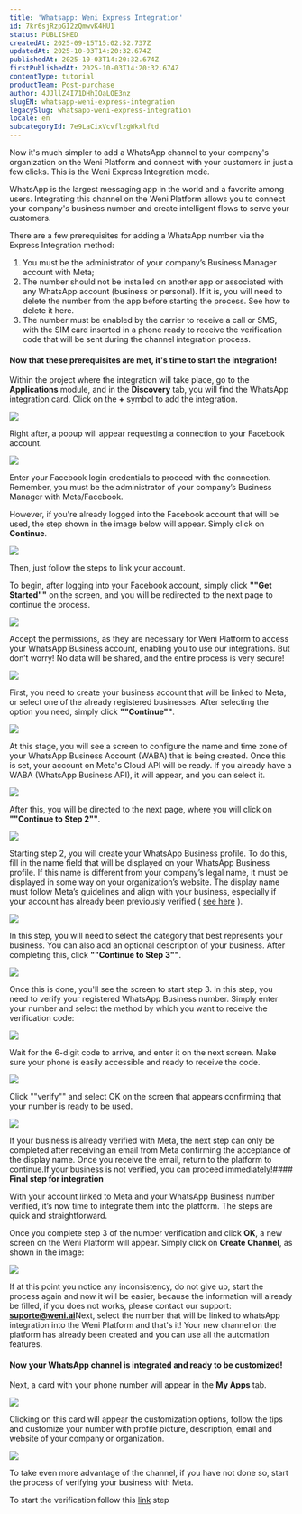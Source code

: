 ```yaml
---
title: 'Whatsapp: Weni Express Integration'
id: 7kr6sjRzpGI2zQmwvK4HU1
status: PUBLISHED
createdAt: 2025-09-15T15:02:52.737Z
updatedAt: 2025-10-03T14:20:32.674Z
publishedAt: 2025-10-03T14:20:32.674Z
firstPublishedAt: 2025-10-03T14:20:32.674Z
contentType: tutorial
productTeam: Post-purchase
author: 4JJllZ4I71DHhIOaLOE3nz
slugEN: whatsapp-weni-express-integration
legacySlug: whatsapp-weni-express-integration
locale: en
subcategoryId: 7e9LaCixVcvflzgWkxlftd
---
```


Now it's much simpler to add a WhatsApp channel to your company's organization on the Weni Platform and connect with your customers in just a few clicks. This is the Weni Express Integration mode.

WhatsApp is the largest messaging app in the world and a favorite among users. Integrating this channel on the Weni Platform allows you to connect your company's business number and create intelligent flows to serve your customers.

There are a few prerequisites for adding a WhatsApp number via the Express Integration method:

1. You must be the administrator of your company’s Business Manager account with Meta;
2. The number should not be installed on another app or associated with any WhatsApp account (business or personal). If it is, you will need to delete the number from the app before starting the process. See how to delete it here.
3. The number must be enabled by the carrier to receive a call or SMS, with the SIM card inserted in a phone ready to receive the verification code that will be sent during the channel integration process.

#### **Now that these prerequisites are met, it's time to start the integration!**

Within the project where the integration will take place, go to the **Applications** module, and in the **Discovery** tab, you will find the WhatsApp integration card. Click on the **\+** symbol to add the integration.

![](https://cdn.statically.io/gh/vtexdocs/help-center-content/refs/heads/main/docs/en/tutorials/weni-by-vtex/integrations/whatsapp-weni-express-integration_1.png)

Right after, a popup will appear requesting a connection to your Facebook account.

![](https://cdn.statically.io/gh/vtexdocs/help-center-content/refs/heads/main/docs/en/tutorials/weni-by-vtex/integrations/whatsapp-weni-express-integration_2.png)

Enter your Facebook login credentials to proceed with the connection. Remember, you must be the administrator of your company’s Business Manager with Meta/Facebook.

However, if you're already logged into the Facebook account that will be used, the step shown in the image below will appear. Simply click on **Continue**.

![](https://cdn.statically.io/gh/vtexdocs/help-center-content/refs/heads/main/docs/en/tutorials/weni-by-vtex/integrations/whatsapp-weni-express-integration_3.png)

Then, just follow the steps to link your account.

To begin, after logging into your Facebook account, simply click **""Get Started""** on the screen, and you will be redirected to the next page to continue the process.

![](https://cdn.statically.io/gh/vtexdocs/help-center-content/refs/heads/main/docs/en/tutorials/weni-by-vtex/integrations/whatsapp-weni-express-integration_4.png)

Accept the permissions, as they are necessary for Weni Platform to access your WhatsApp Business account, enabling you to use our integrations. But don’t worry! No data will be shared, and the entire process is very secure!

![](https://cdn.statically.io/gh/vtexdocs/help-center-content/refs/heads/main/docs/en/tutorials/weni-by-vtex/integrations/whatsapp-weni-express-integration_5.png)

First, you need to create your business account that will be linked to Meta, or select one of the already registered businesses. After selecting the option you need, simply click **""Continue""**.

![](https://cdn.statically.io/gh/vtexdocs/help-center-content/refs/heads/main/docs/en/tutorials/weni-by-vtex/integrations/whatsapp-weni-express-integration_6.png)

At this stage, you will see a screen to configure the name and time zone of your WhatsApp Business Account (WABA) that is being created. Once this is set, your account on Meta's Cloud API will be ready. If you already have a WABA (WhatsApp Business API), it will appear, and you can select it.

![](https://cdn.statically.io/gh/vtexdocs/help-center-content/refs/heads/main/docs/en/tutorials/weni-by-vtex/integrations/whatsapp-weni-express-integration_7.png)

After this, you will be directed to the next page, where you will click on **""Continue to Step 2""**.

![](https://cdn.statically.io/gh/vtexdocs/help-center-content/refs/heads/main/docs/en/tutorials/weni-by-vtex/integrations/whatsapp-weni-express-integration_8.png)

Starting step 2, you will create your WhatsApp Business profile. To do this, fill in the name field that will be displayed on your WhatsApp Business profile. If this name is different from your company’s legal name, it must be displayed in some way on your organization’s website. The display name must follow Meta’s guidelines and align with your business, especially if your account has already been previously verified ( [see here](https://www.facebook.com/business/help/338047025165344#display-name-guidelines) ).

![](https://cdn.statically.io/gh/vtexdocs/help-center-content/refs/heads/main/docs/en/tutorials/weni-by-vtex/integrations/whatsapp-weni-express-integration_9.png)

In this step, you will need to select the category that best represents your business. You can also add an optional description of your business. After completing this, click **""Continue to Step 3""**.

![](https://cdn.statically.io/gh/vtexdocs/help-center-content/refs/heads/main/docs/en/tutorials/weni-by-vtex/integrations/whatsapp-weni-express-integration_10.png)

Once this is done, you'll see the screen to start step 3\. In this step, you need to verify your registered WhatsApp Business number. Simply enter your number and select the method by which you want to receive the verification code:

![](https://cdn.statically.io/gh/vtexdocs/help-center-content/refs/heads/main/docs/en/tutorials/weni-by-vtex/integrations/whatsapp-weni-express-integration_11.png)

Wait for the 6-digit code to arrive, and enter it on the next screen. Make sure your phone is easily accessible and ready to receive the code.

![](https://cdn.statically.io/gh/vtexdocs/help-center-content/refs/heads/main/docs/en/tutorials/weni-by-vtex/integrations/whatsapp-weni-express-integration_12.png)

Click ""verify"" and select OK on the screen that appears confirming that your number is ready to be used.

![](https://cdn.statically.io/gh/vtexdocs/help-center-content/refs/heads/main/docs/en/tutorials/weni-by-vtex/integrations/whatsapp-weni-express-integration_13.png)

If your business is already verified with Meta, the next step can only be completed after receiving an email from Meta confirming the acceptance of the display name. Once you receive the email, return to the platform to continue.If your business is not verified, you can proceed immediately!#### **Final step for integration**

With your account linked to Meta and your WhatsApp Business number verified, it’s now time to integrate them into the platform. The steps are quick and straightforward.

Once you complete step 3 of the number verification and click **OK**, a new screen on the Weni Platform will appear. Simply click on **Create Channel**, as shown in the image:

![](https://cdn.statically.io/gh/vtexdocs/help-center-content/refs/heads/main/docs/en/tutorials/weni-by-vtex/integrations/whatsapp-weni-express-integration_14.png)

If at this point you notice any inconsistency, do not give up, start the process again and now it will be easier, because the information will already be filled, if you does not works, please contact our support: **suporte@weni.ai**Next, select the number that will be linked to whatsApp integration into the Weni Platform and that's it! Your new channel on the platform has already been created and you can use all the automation features.

#### **Now your WhatsApp channel is integrated and ready to be customized!**

Next, a card with your phone number will appear in the **My Apps** tab.

![](https://cdn.statically.io/gh/vtexdocs/help-center-content/refs/heads/main/docs/en/tutorials/weni-by-vtex/integrations/whatsapp-weni-express-integration_15.png)

Clicking on this card will appear the customization options, follow the tips and customize your number with profile picture, description, email and website of your company or organization.

![](https://cdn.statically.io/gh/vtexdocs/help-center-content/refs/heads/main/docs/en/tutorials/weni-by-vtex/integrations/whatsapp-weni-express-integration_16.png)

To take even more advantage of the channel, if you have not done so, start the process of verifying your business with Meta.

To start the verification follow this [link](https://ilhasoft.helpdocs.io/l/en/channels/how-to-verify-my-business) step
